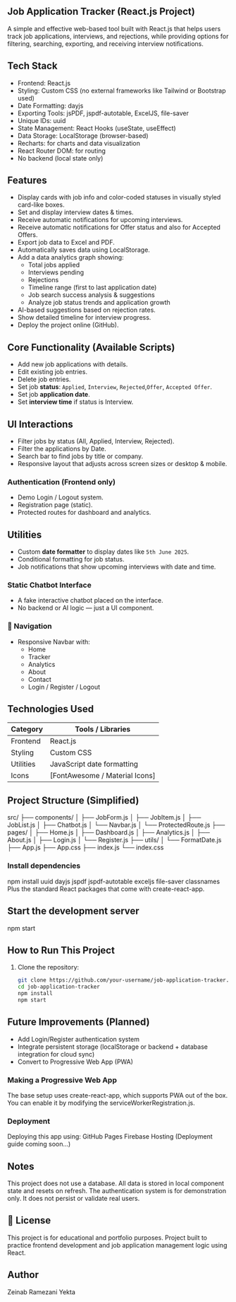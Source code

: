 ## Job Application Tracker (React.js Project)
A simple and effective web-based tool built with React.js that helps users track job applications, interviews, and rejections, while providing options for filtering, searching, exporting, and receiving interview notifications.

## Tech Stack
- Frontend: React.js
- Styling: Custom CSS (no external frameworks like Tailwind or Bootstrap used)
- Date Formatting: dayjs
- Exporting Tools: jsPDF, jspdf-autotable, ExcelJS, file-saver
- Unique IDs: uuid
- State Management: React Hooks (useState, useEffect)
- Data Storage: LocalStorage (browser-based)
- Recharts: for charts and data visualization
- React Router DOM: for routing
- No backend (local state only)

## Features
- Display cards with job info and color-coded statuses in visually styled card-like boxes.
- Set and display interview dates & times.
- Receive automatic notifications for upcoming interviews.
- Receive automatic notifications for Offer status and also for Accepted Offers.
- Export job data to Excel and PDF.
- Automatically saves data using LocalStorage.
- Add a data analytics graph showing:
  - Total jobs applied
  - Interviews pending
  - Rejections
  - Timeline range (first to last application date)
  - Job search success analysis & suggestions
  - Analyze job status trends and application growth
- AI-based suggestions based on rejection rates.
- Show detailed timeline for interview progress.
- Deploy the project online (GitHub).

## Core Functionality (Available Scripts)
- Add new job applications with details.
- Edit existing job entries.
- Delete job entries.
- Set job **status**: `Applied`, `Interview`, `Rejected`,`Offer`, `Accepted Offer`.
- Set job **application date**.
- Set **interview time** if status is Interview.

## UI Interactions
- Filter jobs by status (All, Applied, Interview, Rejected).
- Filter the applications by Date.
- Search bar to find jobs by title or company.
- Responsive layout that adjusts across screen sizes or desktop & mobile.

### Authentication (Frontend only)
- Demo Login / Logout system.
- Registration page (static).
- Protected routes for dashboard and analytics.

## Utilities
- Custom **date formatter** to display dates like `5th June 2025`.
- Conditional formatting for job status.
- Job notifications that show upcoming interviews with date and time.

### Static Chatbot Interface
- A fake interactive chatbot placed on the interface.
- No backend or AI logic — just a UI component.

### 🧭 Navigation
- Responsive Navbar with:
  - Home
  - Tracker
  - Analytics
  - About
  - Contact
  - Login / Register / Logout

## Technologies Used
| Category         | Tools / Libraries              |
|------------------|--------------------------------|
| Frontend         | React.js                       |
| Styling          | Custom CSS                     |
| Utilities        | JavaScript date formatting     |
| Icons            | [FontAwesome / Material Icons] |

## Project Structure (Simplified)
src/
├── components/
│ ├── JobForm.js
│ ├── JobItem.js
│ ├── JobList.js
│ ├── Chatbot.js
│ └── Navbar.js
│ └── ProtectedRoute.js
├── pages/
│ ├── Home.js
│ ├── Dashboard.js
│ ├── Analytics.js
│ ├── About.js
│ ├── Login.js
│ └── Register.js
├── utils/
│ └── FormatDate.js
├── App.js
├── App.css
├── index.js
└── index.css

### Install dependencies
npm install uuid dayjs jspdf jspdf-autotable exceljs file-saver classnames
Plus the standard React packages that come with create-react-app.

## Start the development server
npm start

## How to Run This Project
1. Clone the repository:
   ```bash
   git clone https://github.com/your-username/job-application-tracker.git
   cd job-application-tracker
   npm install
   npm start

## Future Improvements (Planned)
- Add Login/Register authentication system
- Integrate persistent storage (localStorage or backend + database integration for cloud sync)
- Convert to Progressive Web App (PWA)

### Making a Progressive Web App
The base setup uses create-react-app, which supports PWA out of the box. You can enable it by modifying the serviceWorkerRegistration.js.

### Deployment
Deploying this app using:
GitHub Pages
Firebase Hosting
(Deployment guide coming soon...)

## Notes
This project does not use a database. All data is stored in local component state and resets on refresh.
The authentication system is for demonstration only. It does not persist or validate real users.

## 📄 License
This project is for educational and portfolio purposes. Project built to practice frontend development and job application management logic using React.

## Author
Zeinab Ramezani Yekta




